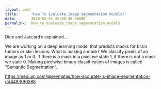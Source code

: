```yaml
---
layout: post
title:      "How To Evaluate Image Segmentation Models?"
date:       2020-08-04 20:09:40 +0000
permalink:  how_to_evaluate_image_segmentation_models
---
```


Dice and Jaccard’s explained…


We are working on a deep learning model that predicts masks for brain tumors or skin lesions. What is making a mask? We classify pixels of an image as 1 or 0. If there is a mask in a pixel we state 1, if there is not a mask we state 0. Making pixelwise binary classification of images is called “Semantic Segmentation”.

https://medium.com/@seymatas/how-accurate-is-image-segmentation-dd448f896388
